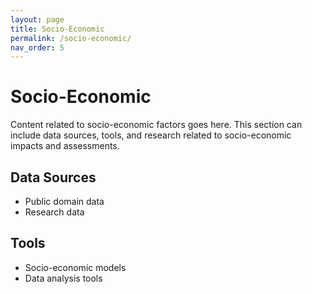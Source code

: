 ```yaml
---
layout: page
title: Socio-Economic
permalink: /socio-economic/
nav_order: 5
---
```


# Socio-Economic

Content related to socio-economic factors goes here. This section can include data sources, tools, and research related to socio-economic impacts and assessments.

## Data Sources

- Public domain data
- Research data

## Tools

- Socio-economic models
- Data analysis tools